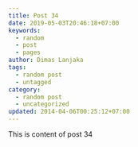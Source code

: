 ```yaml
---
title: Post 34
date: 2019-05-03T20:46:18+07:00
keywords:
  - random
  - post
  - pages
author: Dimas Lanjaka
tags:
  - random post
  - untagged
category:
  - random post
  - uncategorized
updated: 2014-04-06T00:25:12+07:00
---
```

This is content of post 34